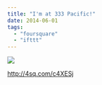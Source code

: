 ```yaml
---
title: "I'm at 333 Pacific!"
date: 2014-06-01
tags: 
  - "foursquare"
  - "ifttt"
---
```


![](images/1oImMuk)  
  
http://4sq.com/c4XESj
